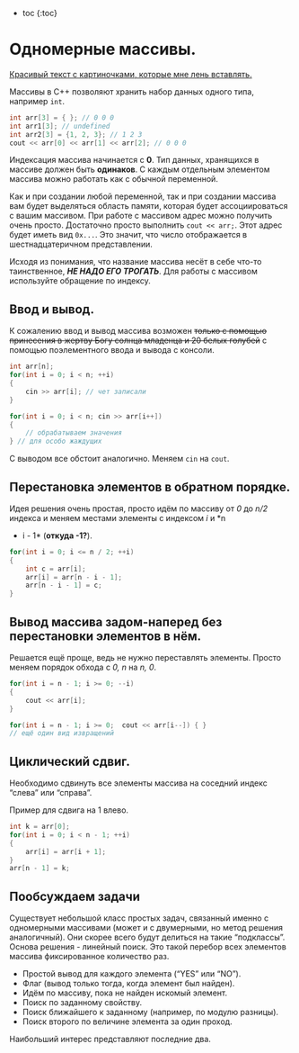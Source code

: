 * toc
  {:toc}

# Одномерные массивы.

[Красивый текст с картиночками, которые мне лень вставлять.](http://www.cplusplus.com/doc/tutorial/arrays/)

Массивы в С++ позволяют хранить набор данных одного типа, например `int`.

```c++
int arr[3] = { }; // 0 0 0
int arr1[3]; // undefined
int arr2[3] = {1, 2, 3}; // 1 2 3
cout << arr[0] << arr[1] << arr[2]; // 0 0 0 
```

Индексация массива начинается с **0**. Тип данных, хранящихся в массиве должен быть **одинаков**. С каждым отдельным
элементом массива можно работать как с обычной переменной.

Как и при создании любой переменной, так и при создании массива вам будет выделяться область памяти, которая будет
ассоциироваться с вашим массивом. При работе с массивом адрес можно получить очень просто. Достаточно просто
выполнить `cout << arr;`. Этот адрес будет иметь вид `0x...`. Это значит, что число отображается в шестнадцатеричном
представлении.

Исходя из понимания, что название массива несёт в себе что-то таинственное, ***НЕ НАДО ЕГО ТРОГАТЬ***. Для работы с
массивом используйте обращение по индексу.

## Ввод и вывод.

К сожалению ввод и вывод массива возможен ~~только с помощью принесения в жертву Богу солнца младенца и 20 белых
голубей~~ с помощью поэлементного ввода и вывода с консоли.

```c++
int arr[n];
for(int i = 0; i < n; ++i)
{
    cin >> arr[i]; // чет записали
}

for(int i = 0; i < n; cin >> arr[i++]) 
{
    // обрабатываем значения
} // для особо жаждущих
```

С выводом все обстоит аналогично. Меняем `cin` на `cout`.

## Перестановка элементов в обратном порядке.

Идея решения очень простая, просто идём по массиву от *0* до *n/2* индекса и меняем местами элементы с индексом *i* и *n
- i - 1* (**откуда -1?**).

```C++
for(int i = 0; i <= n / 2; ++i)
{
    int c = arr[i];
    arr[i] = arr[n - i - 1];
    arr[n - i - 1] = c;
}
```

## Вывод массива задом-наперед без перестановки элементов в нём.

Решается ещё проще, ведь не нужно переставлять элементы. Просто меняем порядок обхода с *0, n* на *n, 0*.

```C++
for(int i = n - 1; i >= 0; --i)
{
	cout << arr[i];
}

for(int i = n - 1; i >= 0; 	cout << arr[i--]) { }
// ещё один вид извращений
```

## Циклический сдвиг.

Необходимо сдвинуть все элементы массива на соседний индекс “слева” или “справа”.

Пример для сдвига на 1 влево.

```C++
int k = arr[0];
for(int i = 0; i < n - 1; ++i)
{
	arr[i] = arr[i + 1];
}
arr[n - 1] = k;
```

## Пообсуждаем задачи

Существует небольшой класс простых задач, связанный именно с одномерными массивами (может и с двумерными, но метод
решения аналогичный). Они скорее всего будут делиться на такие “подклассы”. Основа решения - линейный поиск. Это такой
перебор всех элементов массива фиксированное количество раз.

- Простой вывод для каждого элемента (“YES” или “NO”).
- Флаг (вывод только тогда, когда элемент был найден).
- Идём по массиву, пока не найден искомый элемент.
- Поиск по заданному свойству.
- Поиск ближайшего к заданному (например, по модулю разницы).
- Поиск второго по величине элемента за один проход.

Наибольший интерес представляют последние два.
